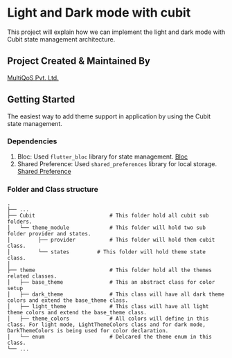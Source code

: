 # Light and Dark mode with cubit

This project will explain how we can implement the light and dark mode with Cubit state management architecture. 

## Project Created & Maintained By

 [MultiQoS Pvt. Ltd.](https://multiqos.com/)


## Getting Started

The easiest way to add theme support in application by using the Cubit state management.

### Dependencies
1. Bloc: Used `flutter_bloc` library for state management.  [Bloc](https://pub.dev/packages/flutter_bloc)  
2. Shared Preference: Used `shared_preferences` library for local storage. [Shared Preference](https://pub.dev/packages/shared_preferences)

### Folder and Class structure

    .
    ├── ...
    ├── Cubit                        # This folder hold all cubit sub folders.
    │   └── theme_module             # This folder will hold two sub folder provider and states.
    │         ├── provider           # This folder will hold them cubit class.
    │         └── states  		 # This folder will hold theme state class.
    │   
    ├── theme                        # This folder hold all the themes related classes.
    │   ├── base_theme               # This an abstract class for color setup
    │   ├── dark_theme               # This class will have all dark theme colors and extend the base_theme class. 
    │   ├── light_theme              # This class will have all light theme colors and extend the base_theme class. 
    │   ├── theme_colors             # All colors will define in this class. For light mode, LightThemeColors class and for dark mode, DarkThemeColors is being used for color declaration.
    │   └── enum                     # Delcared the theme enum in this class.
    └── ...
